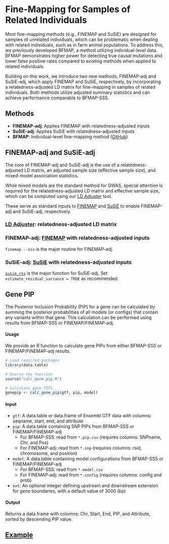 # Fine-Mapping for Samples of Related Individuals

Most fine-mapping methods (e.g., FINEMAP and SuSiE) are designed for samples of unrelated individuals, which can be problematic when dealing with related individuals, such as in farm animal populations. To address this, we previously developed BFMAP, a method utilizing individual-level data. BFMAP demonstrates higher power for detecting true causal mutations and lower false positive rates compared to existing methods when applied to related individuals.

Building on this work, we introduce two new methods, FINEMAP-adj and SuSiE-adj, which apply FINEMAP and SuSiE, respectively, by incorporating a relatedness-adjusted LD matrix for fine-mapping in samples of related individuals. Both methods utilize adjusted summary statistics and can achieve performance comparable to BFMAP-SSS.

## Methods
- **FINEMAP-adj**: Applies FINEMAP with relatedness-adjusted inputs
- **SuSiE-adj**: Applies SuSiE with relatedness-adjusted inputs  
- **BFMAP**: Individual-level fine-mapping method ([GitHub](https://github.com/jiang18/bfmap/))

## FINEMAP-adj and SuSiE-adj
The core of FINEMAP-adj and SuSiE-adj is the use of a relatedness-adjusted LD matrix, an adjusted sample size (effective sample size), and mixed-model association statistics.

While mixed models are the standard method for GWAS, special attention is required for the relatedness-adjusted LD matrix and effective sample size, which can be computed using our [LD Adjuster](ld_adjuster/) tool. 

These serve as standard inputs to [FINEMAP](http://www.christianbenner.com/) and [SuSiE](https://stephenslab.github.io/susieR/index.html) to enable FINEMAP-adj and SuSiE-adj, respectively.

### [LD Adjuster](ld_adjuster/): relatedness-adjusted LD matrix

### FINEMAP-adj: [FINEMAP](http://www.christianbenner.com/) with relatedness-adjusted inputs
`finemap --sss` is the major routine for FINEMAP-adj.

### SuSiE-adj: [SuSiE](https://stephenslab.github.io/susieR/index.html) with relatedness-adjusted inputs
[`susie_rss`](https://stephenslab.github.io/susieR/reference/susie_rss.html) is the major function for SuSiE-adj. Set `estimate_residual_variance = TRUE` as recommended.

## Gene PIP
The Posterior Inclusion Probability (PIP) for a gene can be calculated by summing the posterior probabilities of all models (or configs) that contain any variants within that gene. This calculation can be performed using results from BFMAP-SSS or FINEMAP/FINEMAP-adj.

#### Usage
We provide an R function to calculate gene PIPs from either BFMAP-SSS or FINEMAP/FINEMAP-adj results.
```r
# Load required packages
library(data.table)

# Source the function
source("calc_gene_pip.R")

# Calculate gene PIPs
genepip <- calc_gene_pip(gtf, pip, model)
```

#### Input
- `gtf`: A data.table or data.frame of Ensembl GTF data with columns: seqname, start, end, and attribute
- `pip`: A data.table containing SNP PIPs from BFMAP-SSS or FINEMAP/FINEMAP-adj
  - For BFMAP-SSS: read from `*.pip.csv` (requires columns: SNPname, Chr, and Pos)
  - For FINEMAP-adj: read from `*.snp` (requires columns: rsid, chromosome, and position)
- `model`: A data.table containing model configurations from BFMAP-SSS or FINEMAP/FINEMAP-adj
  - For BFMAP-SSS: read from `*.model.csv`
  - For FINEMAP-adj: read from `*.config` (requires columns: config and prob)
- `ext`: An optional integer defining upstream and downstream extension for gene boundaries, with a default value of 3000 (bp)

#### Output
Returns a data.frame with columns: Chr, Start, End, PIP, and Attribute, sorted by descending PIP value.

## [Example](https://github.com/JJWang259/FineMapping-RelatedIndividuals/tree/main/example)
